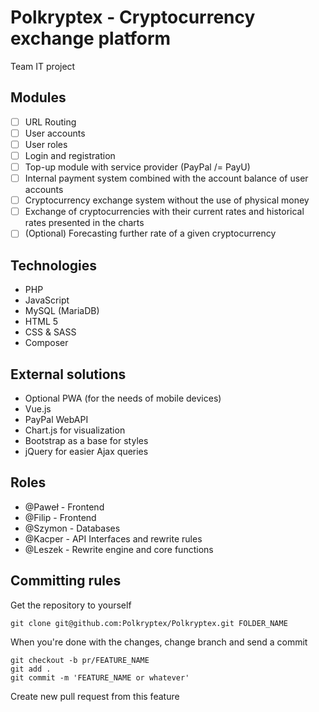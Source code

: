 # Polkryptex - Cryptocurrency exchange platform
Team IT project


## Modules
- [ ] URL Routing
- [ ] User accounts
- [ ] User roles
- [ ] Login and registration
- [ ] Top-up module with service provider (PayPal /= PayU)
- [ ] Internal payment system combined with the account balance of user accounts
- [ ] Cryptocurrency exchange system without the use of physical money
- [ ] Exchange of cryptocurrencies with their current rates and historical rates presented in the charts
- [ ] (Optional) Forecasting further rate of a given cryptocurrency

## Technologies
- PHP
- JavaScript
- MySQL (MariaDB)
- HTML 5
- CSS & SASS
- Composer

## External solutions
- Optional PWA (for the needs of mobile devices)
- Vue.js
- PayPal WebAPI
- Chart.js for visualization
- Bootstrap as a base for styles
- jQuery for easier Ajax queries

## Roles
- @Paweł - Frontend
- @Filip - Frontend
- @Szymon - Databases
- @Kacper - API Interfaces and rewrite rules
- @Leszek - Rewrite engine and core functions

## Committing rules
Get the repository to yourself
```
git clone git@github.com:Polkryptex/Polkryptex.git FOLDER_NAME
```

When you're done with the changes, change branch and send a commit
```
git checkout -b pr/FEATURE_NAME
git add .
git commit -m 'FEATURE_NAME or whatever'
```

Create new pull request from this feature